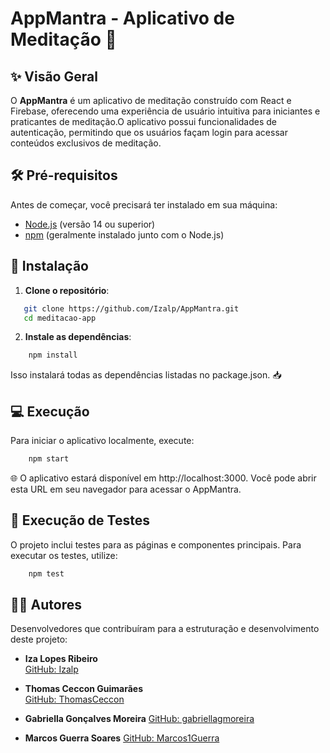 # AppMantra - Aplicativo de Meditação 🌸

## ✨ Visão Geral

O **AppMantra** é um aplicativo de meditação construído com React e Firebase, oferecendo uma experiência de usuário intuitiva para iniciantes e praticantes de meditação.O aplicativo possui funcionalidades de autenticação, permitindo que os usuários façam login para acessar conteúdos exclusivos de meditação.

## 🛠️ Pré-requisitos

Antes de começar, você precisará ter instalado em sua máquina:

- [Node.js](https://nodejs.org/) (versão 14 ou superior) 
- [npm](https://www.npmjs.com/) (geralmente instalado junto com o Node.js) 

## 🚀 Instalação

1. **Clone o repositório**:

```bash
   git clone https://github.com/Izalp/AppMantra.git
   cd meditacao-app
```

2. **Instale as dependências**:
   
```bash
    npm install
```

Isso instalará todas as dependências listadas no package.json. 📥

## 💻 Execução

Para iniciar o aplicativo localmente, execute:

```bash
    npm start
```

🌐 O aplicativo estará disponível em http://localhost:3000. Você pode abrir esta URL em seu navegador para acessar o AppMantra.

## 🧪 Execução de Testes

O projeto inclui testes para as páginas e componentes principais. Para executar os testes, utilize:

```bash
    npm test
```

## 👩‍💻 Autores
Desenvolvedores que contribuíram para a estruturação e desenvolvimento deste projeto:

- **Iza Lopes Ribeiro**  
  [GitHub: Izalp](https://github.com/Izalp)

- **Thomas Ceccon Guimarães**  
  [GitHub: ThomasCeccon](https://github.com/ThomasCeccon)

- **Gabriella Gonçalves Moreira**
[GitHub: gabriellagmoreira](https://github.com/gabriellagmoreira)

- **Marcos Guerra Soares**
[GitHub: Marcos1Guerra](https://github.com/Marcos1Guerra)
